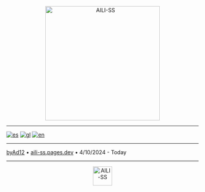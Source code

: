 <p align="center"><img style="width: 300px;" src="https://aili-ss.pages.dev/Img/Logos/Logo_Nombre_Blanco.png" alt="AILI-SS"></p>

---

[![es](https://img.shields.io/badge/lenguaje-español-red?style=flat)](https://github.com/byAd12/AILI-SS/blob/main/README-es.md)
[![gl](https://img.shields.io/badge/linguaxe-galego-blue?style=flat)](https://github.com/byAd12/AILI-SS/blob/main/README-gl.md)
[![en](https://img.shields.io/badge/language-english-white?style=flat)](https://github.com/byAd12/AILI-SS/blob/main/README-en.md)

---

[byAd12](https://byad12.pages.dev)  •  [aili-ss.pages.dev](https://aili-ss.pages.dev)  •  4/10/2024 - Today

---

<p align="center"><img style="width: 50px;" src="https://aili-ss.pages.dev/Img/Logos/Logo_Escudo.svg" alt="AILI-SS"></p>
